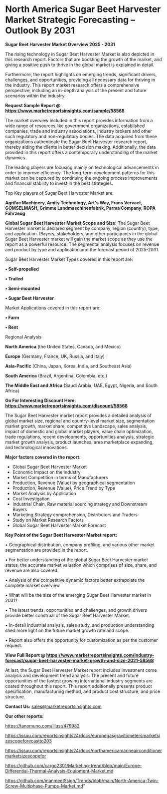 # North America Sugar Beet Harvester Market Strategic Forecasting – Outlook By 2031

<Strong> Sugar Beet Harvester Market Overview 2025 - 2031</strong>

The rising technology in Sugar Beet Harvester Market is also depicted in this research report. Factors that are boosting the growth of the market, and giving a positive push to thrive in the global market is explained in detail.

Furthermore, the report highlights on emerging trends, significant drivers, challenges, and opportunities, providing all necessary data for thriving in the industry. This report market research offers a comprehensive perspective, including an in-depth analysis of the present and future scenarios within the industry.

<strong>Request Sample Report @ <a href=https://www.marketreportsinsights.com/sample/58568>https://www.marketreportsinsights.com/sample/58568</a></strong>

The market overview included in this report provides information from a wide range of resources like government organizations, established companies, trade and industry associations, industry brokers and other such regulatory and non-regulatory bodies. The data acquired from these organizations authenticate the Sugar Beet Harvester research report, thereby aiding the clients in better decision making. Additionally, the data provided in this report offers a contemporary understanding of the market dynamics.

The leading players are focusing mainly on technological advancements in order to improve efficiency. The long-term development patterns for this market can be captured by continuing the ongoing process improvements and financial stability to invest in the best strategies.

Top Key players of Sugar Beet Harvester Market are:

<strong>Agrifac Machinery, Amity Technology, Art&#39;s Way, Frans Vervaet, GOMSELMASH, Grimme Landmaschinenfabrik, Parma Company, ROPA Fahrzeug</strong>

<strong><b>Global Sugar Beet Harvester Market Scope and Size:</b></strong>
The Sugar Beet Harvester market is declared segment by company, region (country), type, and application. Players, stakeholders, and other participants in the global Sugar Beet Harvester market will gain the market scope as they use the report as a powerful resource. The segmental analysis focuses on revenue and product by type and application and the forecast period of 2025-2031.

Sugar Beet Harvester Market Types covered in this report are:

<strong>• Self-propelled

• Trailed

• Semi-mounted

• Sugar Beet Harvester</strong>

Market Applications covered in this report are:

<strong>• Farm

• Rent</strong> 

Regional Analysis

<strong>North America</strong> (the United States, Canada, and Mexico)

<strong>Europe</strong> (Germany, France, UK, Russia, and Italy)

<strong>Asia-Pacific</strong> (China, Japan, Korea, India, and Southeast Asia)

<strong>South America</strong> (Brazil, Argentina, Colombia, etc.)

<strong>The Middle East and Africa</strong> (Saudi Arabia, UAE, Egypt, Nigeria, and South Africa)

<strong>Go For Interesting Discount Here: <a href=https://www.marketreportsinsights.com/discount/58568>https://www.marketreportsinsights.com/discount/58568</a></strong>

The Sugar Beet Harvester market report provides a detailed analysis of global market size, regional and country-level market size, segmentation market growth, market share, competitive Landscape, sales analysis, impact of domestic and global market players, value chain optimization, trade regulations, recent developments, opportunities analysis, strategic market growth analysis, product launches, area marketplace expanding, and technological innovations.

<strong><b>Major factors covered in the report:</b></strong>
<ul>
  <li>Global Sugar Beet Harvester Market </li>
  <li>Economic Impact on the Industry</li>
  <li>Market Competition in terms of Manufacturers</li>
  <li>Production, Revenue (Value) by geographical segmentation</li>
  <li>Production, Revenue (Value), Price Trend by Type</li>
  <li>Market Analysis by Application</li>
  <li>Cost Investigation</li>
  <li>Industrial Chain, Raw material sourcing strategy and Downstream Buyers</li>
  <li>Marketing Strategy comprehension, Distributors and Traders</li>
  <li>Study on Market Research Factors</li>
  <li>Global Sugar Beet Harvester Market Forecast</li>
</ul>

<strong><b>Key Point of the Sugar Beet Harvester Market report:</b></strong>

• Geographical distribution, company profiling, and various other market segmentation are provided in the report.

• For better understanding of the global Sugar Beet Harvester market status, the accurate market valuation which comprises of size, share, and revenue are also covered.

• Analysis of the competitive dynamic factors better extrapolate the complete market overview

• What will be the size of the emerging Sugar Beet Harvester market in 2031?

• The latest trends, opportunities and challenges, and growth drivers provide better construal of the Sugar Beet Harvester Market.

• In-detail industrial analysis, sales study, and production understanding shed more light on the future market growth rate and scope.

• Report also offers the opportunity for customization as per the customer request.

<strong><b>View Full Report @ <a href=https://www.marketreportsinsights.com/industry-forecast/sugar-beet-harvester-market-growth-and-size-2021-58568>https://www.marketreportsinsights.com/industry-forecast/sugar-beet-harvester-market-growth-and-size-2021-58568</a></b></strong>


At last, the Sugar Beet Harvester Market report includes investment come analysis and development trend analysis. The present and future opportunities of the fastest growing international industry segments are coated throughout this report. This report additionally presents product specification, manufacturing method, and product cost structure, and price structure.

<strong>Contact Us:</strong>
sales@marketreportsinsights.com

<strong>Our other reports:</strong>

<a href=https://tanomuno.com/illust/479982>https://tanomuno.com/illust/479982</a>

<a href=https://issuu.com/reportsinsights24/docs/europegasgravitometersmarketsizescopeforecastto203>https://issuu.com/reportsinsights24/docs/europegasgravitometersmarketsizescopeforecastto203</a>

<a href=https://issuu.com/reportsinsights24/docs/northamericamarineairconditionermarketsizescopefor>https://issuu.com/reportsinsights24/docs/northamericamarineairconditionermarketsizescopefor</a>

<a href=https://github.com/cargo2301/Marketing-trend/blob/main/Europe-Differential-Thermal-Analysis-Equipment-Market.md>https://github.com/cargo2301/Marketing-trend/blob/main/Europe-Differential-Thermal-Analysis-Equipment-Market.md</a>

<a href=https://github.com/manmeet5sigh/Trends/blob/main/North-America-Twin-Screw-Multiphase-Pumps-Market.md>https://github.com/manmeet5sigh/Trends/blob/main/North-America-Twin-Screw-Multiphase-Pumps-Market.md</a>"
